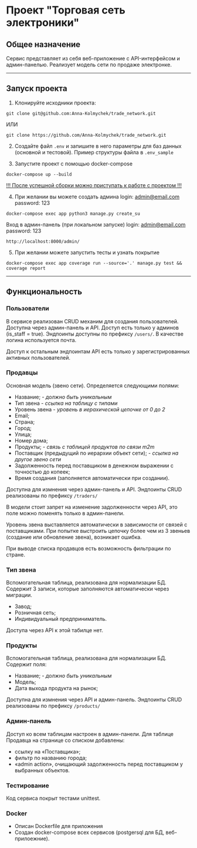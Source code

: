 # Проект "Торговая сеть электроники"  

## Общее назначение
Сервис представляет из себя веб-приложение с API-интерфейсом и админ-панелью.
Реализует модель сети по продаже электронке.

<hr>

## Запуск проекта

1. Клонируйте исходники проекта:
```
git clone git@github.com:Anna-Kolmychek/trade_network.git
```
ИЛИ
```
git clone https://github.com/Anna-Kolmychek/trade_network.git
```

2. Создайте файл `.env` и запишите в него параметры для баз данных (основной и тестовой).
Пример структуры файла в `.env_sample`


3. Запустите проект с помощью docker-compose
```
docker-compose up --build
```

<ins>!!! После успешной сборки можно приступать к работе с проектом !!!</ins>


4. При желании вы можете создать админа
login: admin@email.com
password: 123

```
docker-compose exec app python3 manage.py create_su
```
Вход в админ-панель (при локальном запуске)
login: admin@email.com
password: 123
```
http://localhost:8000/admin/
```

5. При желании можете запустить тесты и узнать покрытие
```
docker-compose exec app coverage run --source='.' manage.py test && coverage report
```

<hr>

## Функциональность

### Пользователи
В сервисе реализован CRUD механим для создания пользователей. 
Доступна через админ-панель и API.
Доступ есть только у админов (is_staff = true).
Эндпоинты доступны по префиксу `/users/`.
В качестве логина используется почта.

Доступ к остальным эндпоинтам API есть только у зарегистрированных активных пользователей. 

### Продавцы
Основная модель (звено сети). Определяется следующими полями:
- Название; - _должно быть уникальным_
- Тип звена - _ссылка на таблицу с типами_
- Уровень звена - _уровень в иерахической цепочке от 0 до 2_
- Email;
- Страна;
- Город;
- Улица;
- Номер дома;
- Продукты; - _связь с таблицей продуктов по связи m2m_
- Поставщик (предыдущий по иерархии объект сети); - _ссылка на другое звено сети_
- Задолженность перед поставщиком в денежном выражении с точностью до копеек;
- Время создания (заполняется автоматически при создании).

Доступна для измнения через админ-панель и API.
Эндпоинты CRUD реализованы по префиксу `/traders/`

В модели стоит запрет на изменение задолженности через API, это поле можно поменять только в админ-панели.

Уровень звена выставляется автоматически в зависимости от связей с поставщиками.
При попытке выстроить цепочку более чем из 3 звеньев (создание или обновление звена), возникает ошибка.

При выводе списка продавцов есть возможность фильтрации по стране.

### Тип звена
Вспомогательная таблица, реализована для нормализации БД.
Содержит 3 записи, которые заполняются автоматически через миграции.
- Завод;
- Розничная сеть;
- Индивидуальный предприниматель.

Доступа через API к этой табилце нет.

### Продукты
Вспомогательная таблица, реализована для нормализации БД.
Содержит поля:
- Название; - _должно быть уникальным_
- Модель;
- Дата выхода продукта на рынок;

Доступна для измнения через API и админ-панель.
Эндпоинты CRUD реализованы по префиксу `/products/`

### Админ-панель
Доступ ко всем таблицам настроен в админ-панели. 
Для таблице Продавца на странице со списком добавлены:
- ссылку на «Поставщика»;
- фильтр по названию города;
- «admin action», очищающий задолженность перед поставщиком у выбранных объектов.


### Тестирование

Код сервиса покрыт тестами unittest.

### Docker

- Описан Dockerfile для приложения
- Создан docker-compose всех сервисов (postgersql для БД, веб-прилоежние).
